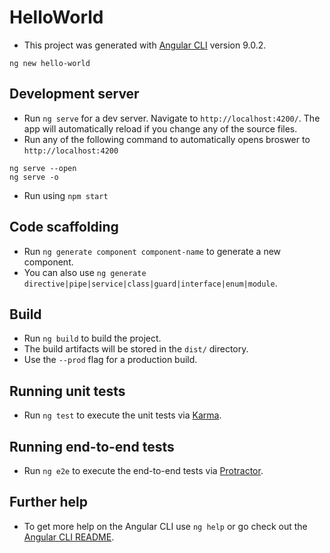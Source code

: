 # HelloWorld
* This project was generated with [Angular CLI](https://github.com/angular/angular-cli) version 9.0.2.
```
ng new hello-world
```

## Development server
* Run `ng serve` for a dev server. Navigate to `http://localhost:4200/`. The app will automatically reload if you change any of the source files.
* Run any of the following command to automatically opens broswer to `http://localhost:4200`
```
ng serve --open
ng serve -o
```
* Run using `npm start`

## Code scaffolding
* Run `ng generate component component-name` to generate a new component. 
* You can also use `ng generate directive|pipe|service|class|guard|interface|enum|module`.

## Build
* Run `ng build` to build the project. 
* The build artifacts will be stored in the `dist/` directory. 
* Use the `--prod` flag for a production build.

## Running unit tests
* Run `ng test` to execute the unit tests via [Karma](https://karma-runner.github.io).

## Running end-to-end tests
* Run `ng e2e` to execute the end-to-end tests via [Protractor](http://www.protractortest.org/).

## Further help
* To get more help on the Angular CLI use `ng help` or go check out the [Angular CLI README](https://github.com/angular/angular-cli/blob/master/README.md).